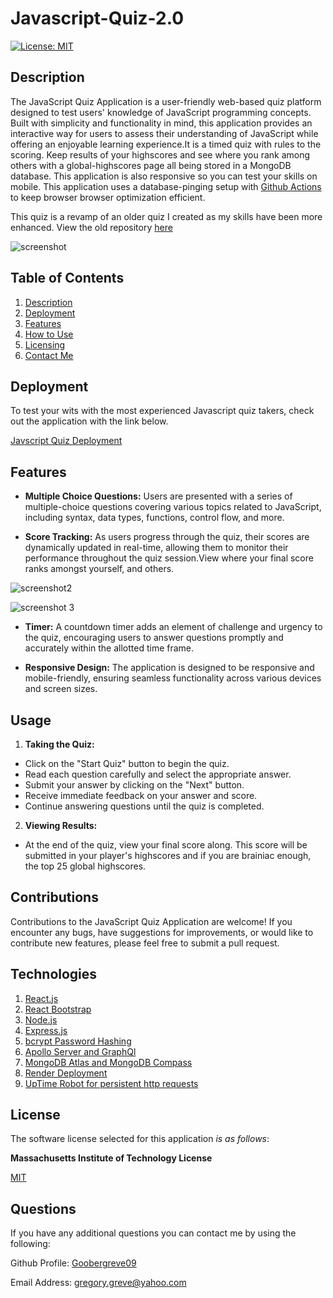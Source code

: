 # Javascript-Quiz-2.0


  [![License: MIT](https://img.shields.io/badge/License-MIT-yellow.svg)](https://opensource.org/licenses/MIT)

  
## Description

The JavaScript Quiz Application is a user-friendly web-based quiz platform designed to test users' knowledge of JavaScript programming concepts. Built with simplicity and functionality in mind, this application provides an interactive way for users to assess their understanding of JavaScript while offering an enjoyable learning experience.It is a timed quiz with rules to the scoring. Keep results of your highscores and see where you rank among others with a global-highscores page all being stored in a MongoDB database. This application is also responsive so you can test your skills on mobile. This application uses a database-pinging setup with [Github Actions](https://docs.github.com/en/actions) to keep browser browser optimization efficient.

This quiz is a revamp of an older quiz I created as my skills have been more enhanced. View the old repository [here](https://github.com/Goobergreve09/js-javascript-quiz)

![screenshot](https://github.com/Goobergreve09/Javascript-Quiz-2.0/assets/143923830/9a81f411-e3fa-418a-af37-94e911efc688)


  
## Table of Contents

1. [Description](#description)
2. [Deployment](#deployment)
3. [Features](#features)  
4. [How to Use](#usage)  
5. [Licensing](#license)   
6. [Contact Me](#questions)

## Deployment

To test your wits with the most experienced Javascript quiz takers, check out the application with the link below.

[Javscript Quiz Deployment](https://javascript-quiz-2-0.onrender.com/)

## Features

*   **Multiple Choice Questions:** Users are presented with a series of multiple-choice questions covering various topics related to JavaScript, including syntax, data types, functions, control flow, and more.

*   **Score Tracking:** As users progress through the quiz, their scores are dynamically updated in real-time, allowing them to monitor their performance throughout the quiz session.View where your final score ranks amongst yourself, and others.

![screenshot2](https://github.com/Goobergreve09/Javascript-Quiz-2.0/assets/143923830/b94635b6-8571-4ab4-886a-010c697a9938)

![screenshot 3](https://github.com/Goobergreve09/Javascript-Quiz-2.0/assets/143923830/d6e30c5e-dbf1-4205-b563-1908160eb9a9)

*   **Timer:** A countdown timer adds an element of challenge and urgency to the quiz, encouraging users to answer questions promptly and accurately within the allotted time frame.

*   **Responsive Design:** The application is designed to be responsive and mobile-friendly, ensuring seamless functionality across various devices and screen sizes.

## Usage

1.   **Taking the Quiz:** 
-   Click on the "Start Quiz" button to begin the quiz.
-   Read each question carefully and select the appropriate answer.
-   Submit your answer by clicking on the "Next" button.
-   Receive immediate feedback on your answer and score.
-   Continue answering questions until the quiz is completed.

2.    **Viewing Results:**
-   At the end of the quiz, view your final score along. This score will be submitted in your player's highscores and if you are brainiac enough, the top 25 global highscores.


## Contributions

Contributions to the JavaScript Quiz Application are welcome! If you encounter any bugs, have suggestions for improvements, or would like to contribute new features, please feel free to submit a pull request.

##  Technologies

1.  [React.js](https://react.dev/)
2.  [React Bootstrap](https://react-bootstrap.github.io/)
3.  [Node.js](https://nodejs.org/en)
4.  [Express.js](https://expressjs.com/)
5.  [bcrypt Password Hashing](https://www.npmjs.com/package/bcrypt)
5.  [Apollo Server and GraphQl](https://www.apollographql.com/)
6.  [MongoDB Atlas and MongoDB Compass](https://www.mongodb.com/cloud/atlas/lp/try4?utm_source=bing&utm_campaign=search_bs_pl_evergreen_atlas_core_prosp-brand_gic-null_amers-us_ps-all_desktop_eng_lead&utm_term=mongodb&utm_medium=cpc_paid_search&utm_ad=e&utm_ad_campaign_id=415204521&adgroup=1208363748749201&msclkid=835fb92a109f1bcf1821df2266bf85d6)
7.  [Render Deployment](https://render.com/)
8. [UpTime Robot for persistent http requests](https://uptimerobot.com/?utm_source=google&utm_medium=cpc&utm_campaign=search-americas&utm_term=site-status&gad_source=1&gclid=Cj0KCQjwgL-3BhDnARIsAL6KZ68LcSit31XPGerQm-UJQP-OCLGqGvcEsJ9-cSkLsMUuRHAmuMt7xDQaApafEALw_wcB)


## License

The software license selected for this application *is as follows*:

**Massachusetts Institute of Technology License**

[MIT](https://opensource.org/licenses/MIT)




## Questions

If you have any additional questions you can contact me by using the following:

 Github Profile: [Goobergreve09](https://www.github.com/Goobergreve09)

 Email Address: gregory.greve@yahoo.com
